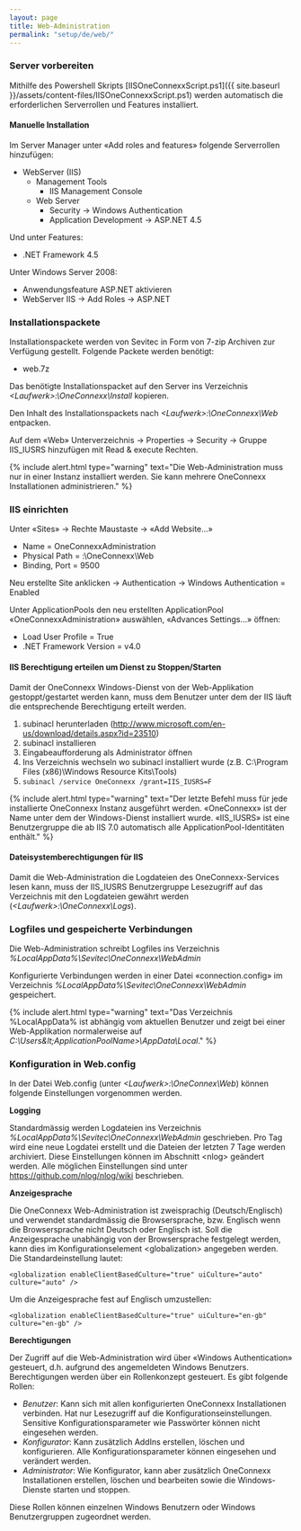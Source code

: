 ```yaml
---
layout: page
title: Web-Administration
permalink: "setup/de/web/"
---
```


### Server vorbereiten

Mithilfe des Powershell Skripts [IISOneConnexxScript.ps1]({{ site.baseurl }}/assets/content-files/IISOneConnexxScript.ps1) werden automatisch die erforderlichen Serverrollen und Features
installiert.

#### Manuelle Installation

Im Server Manager unter «Add roles and features» folgende Serverrollen hinzufügen:

* WebServer (IIS)
  * Management Tools
    * IIS Management Console
  * Web Server
    * Security -> Windows Authentication
    * Application Development -> ASP.NET 4.5

Und unter Features:

* .NET Framework 4.5

Unter Windows Server 2008:

* Anwendungsfeature ASP.NET aktivieren
* WebServer IIS -> Add Roles -> ASP.NET

### Installationspackete

Installationspackete werden von Sevitec in Form von 7-zip Archiven zur Verfügung gestellt. Folgende Packete werden benötigt:

* web.7z

Das benötigte Installationspacket auf den Server ins Verzeichnis *&lt;Laufwerk&gt;:\OneConnexx\Install* kopieren.

Den Inhalt des Installationspackets nach *&lt;Laufwerk&gt;:\OneConnexx\Web* entpacken.

Auf dem «Web» Unterverzeichnis -> Properties -> Security -> Gruppe IIS_IUSRS hinzufügen mit Read & execute Rechten.

{% include alert.html type="warning" text="Die Web-Administration muss nur in einer Instanz installiert werden. Sie kann mehrere OneConnexx Installationen administrieren." %}

### IIS einrichten

Unter «Sites» -> Rechte Maustaste -> «Add Website…»

* Name = OneConnexxAdministration
* Physical Path = <Laufwerk>:\OneConnexx\Web
* Binding, Port = 9500

Neu erstellte Site anklicken -> Authentication -> Windows Authentication = Enabled

Unter ApplicationPools den neu erstellten ApplicationPool «OneConnexxAdministration» auswählen, «Advances Settings…» öffnen:
* Load User Profile = True
* .NET Framework Version = v4.0

#### IIS Berechtigung erteilen um Dienst zu Stoppen/Starten

Damit der OneConnexx Windows-Dienst von der Web-Applikation gestoppt/gestartet werden kann, muss dem Benutzer unter dem der
IIS läuft die entsprechende Berechtigung erteilt werden.

1. subinacl herunterladen (http://www.microsoft.com/en-us/download/details.aspx?id=23510)
1. subinacl installieren
1. Eingabeaufforderung als Administrator öffnen
1. Ins Verzeichnis wechseln wo subinacl installiert wurde (z.B. C:\Program Files (x86)\Windows Resource Kits\Tools\)
1. ```subinacl /service OneConnexx /grant=IIS_IUSRS=F```

{% include alert.html type="warning" text="Der letzte Befehl muss für jede installierte OneConnexx Instanz ausgeführt werden. «OneConnexx» ist der Name unter dem der Windows-Dienst installiert wurde. «IIS_IUSRS» ist eine Benutzergruppe die ab IIS 7.0 automatisch alle ApplicationPool-Identitäten enthält." %}

#### Dateisystemberechtigungen für IIS

Damit die Web-Administration die Logdateien des OneConnexx-Services lesen kann, muss der IIS_IUSRS Benutzergruppe Lesezugriff
auf das Verzeichnis mit den Logdateien gewährt werden (*&lt;Laufwerk&gt;:\OneConnexx\Logs*).

### Logfiles und gespeicherte Verbindungen

Die Web-Administration schreibt Logfiles ins Verzeichnis *%LocalAppData%\Sevitec\OneConnexx\WebAdmin*

Konfigurierte Verbindungen werden in einer Datei «connection.config» im Verzeichnis *%LocalAppData%\Sevitec\OneConnexx\WebAdmin* gespeichert.

{% include alert.html type="warning" text="Das Verzeichnis %LocalAppData% ist abhängig vom aktuellen Benutzer und zeigt bei einer Web-Applikation normalerweise auf *C:\Users\&lt;ApplicationPoolName&gt;\AppData\Local*." %}

### Konfiguration in Web.config

In der Datei Web.config (unter *&lt;Laufwerk&gt;:\OneConnex\Web*) können folgende Einstellungen vorgenommen werden.

__Logging__

Standardmässig werden Logdateien ins Verzeichnis *%LocalAppData%\Sevitec\OneConnexx\WebAdmin* geschrieben.
Pro Tag wird eine neue Logdatei erstellt und die Dateien der letzten 7 Tage werden archiviert.
Diese Einstellungen können im Abschnitt &lt;nlog&gt; geändert werden.
Alle möglichen Einstellungen sind unter https://github.com/nlog/nlog/wiki beschrieben.

__Anzeigesprache__

Die OneConnexx Web-Administration ist zweisprachig (Deutsch/Englisch) und verwendet standardmässig die Browsersprache,
bzw. Englisch wenn die Browsersprache nicht Deutsch oder Englisch ist. Soll die Anzeigesprache unabhängig von der
Browsersprache festgelegt werden, kann dies im Konfigurationselement &lt;globalization&gt; angegeben werden.
Die Standardeinstellung lautet:

```
<globalization enableClientBasedCulture="true" uiCulture="auto" culture="auto" />
```

Um die Anzeigesprache fest auf Englisch umzustellen:

```
<globalization enableClientBasedCulture="true" uiCulture="en-gb" culture="en-gb" />
```

__Berechtigungen__

Der Zugriff auf die Web-Administration wird über «Windows Authentication» gesteuert, d.h. aufgrund des angemeldeten Windows
Benutzers. Berechtigungen werden über ein Rollenkonzept gesteuert. Es gibt folgende Rollen:

* *Benutzer*: Kann sich mit allen konfigurierten OneConnexx Installationen verbinden. Hat nur Lesezugriff auf die Konfigurationseinstellungen. Sensitive Konfigurationsparameter wie Passwörter können nicht eingesehen werden.
* *Konfigurator*: Kann zusätzlich AddIns erstellen, löschen und konfigurieren. Alle Konfigurationsparameter können eingesehen und verändert werden.
* *Administrator*: Wie Konfigurator, kann aber zusätzlich OneConnexx Installationen erstellen, löschen und bearbeiten sowie die Windows-Dienste starten und stoppen.

Diese Rollen können einzelnen Windows Benutzern oder Windows Benutzergruppen zugeordnet werden.


